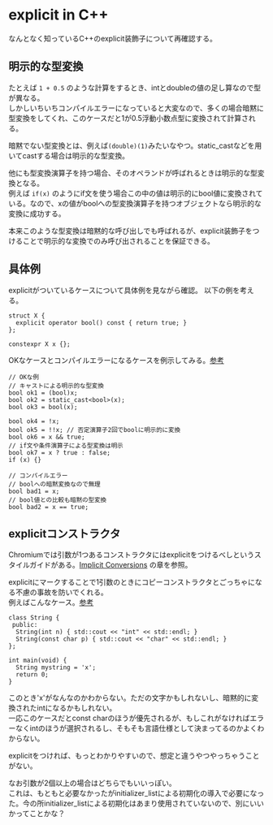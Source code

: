 # explicit in C++
なんとなく知っているC++のexplicit装飾子について再確認する。

## 明示的な型変換
たとえば `1 + 0.5` のような計算をするとき、intとdoubleの値の足し算なので型が異なる。  
しかしいちいちコンパイルエラーになっていると大変なので、多くの場合暗黙に型変換をしてくれ、このケースだと1が0.5浮動小数点型に変換されて計算される。

暗黙でない型変換とは、例えば`(double)(1)`みたいなやつ。static_castなどを用いてcastする場合は明示的な型変換。

他にも型変換演算子を持つ場合、そのオペランドが呼ばれるときは明示的な型変換となる。  
例えば `if(x)` のようにif文を使う場合この中の値は明示的にbool値に変換されている。なので、xの値がboolへの型変換演算子を持つオブジェクトなら明示的な変換に成功する。

本来このような型変換は暗黙的な呼び出しでも呼ばれるが、explicit装飾子をつけることで明示的な変換でのみ呼び出されることを保証できる。  

## 具体例
explicitがついているケースについて具体例を見ながら確認。
以下の例を考える。
```cpp=
struct X {
  explicit operator bool() const { return true; }
};

constexpr X x {};
```

OKなケースとコンパイルエラーになるケースを例示してみる。[参考](https://cpprefjp.github.io/lang/cpp11/explicit_conversion_operator.html)
```cpp=
// OKな例
// キャストによる明示的な型変換
bool ok1 = (bool)x;
bool ok2 = static_cast<bool>(x);
bool ok3 = bool(x);

bool ok4 = !x;
bool ok5 = !!x; // 否定演算子2回でboolに明示的に変換
bool ok6 = x && true;
// if文や条件演算子による型変換は明示
bool ok7 = x ? true : false;
if (x) {}

// コンパイルエラー
// boolへの暗黙変換なので無理
bool bad1 = x;
// bool値との比較も暗黙の型変換
bool bad2 = x == true;
```

## explicitコンストラクタ

Chromiumでは引数が1つあるコンストラクタにはexplicitをつけるべしというスタイルガイドがある。[Implicit Conversions](https://google.github.io/styleguide/cppguide.html#Implicit_Conversions) の章を参照。  

explicitにマークすることで1引数のときにコピーコンストラクタとごっちゃになる不慮の事故を防いでくれる。  
例えばこんなケース。[参考](https://stackoverflow.com/questions/121162/what-does-the-explicit-keyword-mean)

```cpp=
class String {
 public:
  String(int n) { std::cout << "int" << std::endl; }
  String(const char p) { std::cout << "char" << std::endl; }
};

int main(void) {
  String mystring = 'x';
  return 0;
}
```
このとき'x'がなんなのかわからない。ただの文字かもしれないし、暗黙的に変換されたintになるかもしれない。  
一応このケースだとconst charのほうが優先されるが、もしこれがなければエラーなくintのほうが選択されるし、そもそも言語仕様として決まってるのかよくわからない。

explicitをつければ、もっとわかりやすいので、想定と違うやつやっちゃうことがない。

なお引数が2個以上の場合はどちらでもいいっぽい。  
これは、もともと必要なかったがinitializer_listによる初期化の導入で必要になった。今の所initializer_listによる初期化はあまり使用されていないので、別にいいかってことかな？